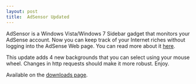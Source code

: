 ```yaml
---
layout: post
title:  AdSensor Updated
---
```

AdSensor is a Windows Vista/Windows 7 Sidebar gadget that monitors your AdSense account. Now you can keep track of your Internet riches without logging into the AdSense Web page. You can read more about it [here](/blog/post/2009/04/27/adsensor-a-windows-sidebar-adsense-gadget-that-actually-works).

This update adds 4 new backgrounds that you can select using your mouse wheel. Changes in http requests should make it more robust. Enjoy.

Available on the [downloads page](/downloads).
